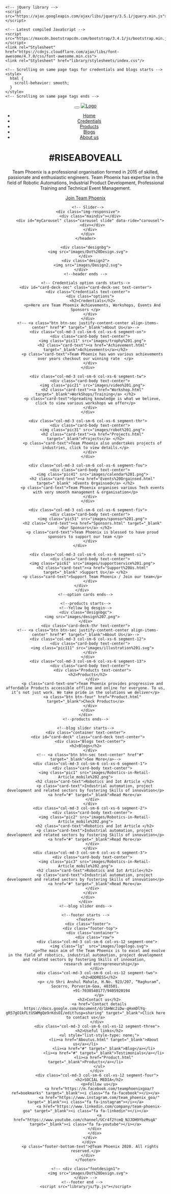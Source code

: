 <!DOCTYPE html>
<html lang="en">
  <head>
    <meta charset="utf-8"><meta http-equiv="X-UA-Compatible" content="IE=edge">
    <meta name="viewport" content="width=device-width, initial-scale=1">
    <title>Team Phoenix Goa</title>
    <meta name="description" content="The main aim of the Team Phoenix is to excel an evolve in the field of robotics, industrial automation, project development and related sectors by fostering Skills of innovation, research and entrepreneurship">
    <meta name="keywords" content="Team Phoenix, team phoenix, Tp, TP, tp, Team Phoenix Goa, team phoenix goa">
    <link rel='icon'href="images/favicon.ico" type="image/x-icon/">
    <link rel="stylesheet" href="https://maxcdn.bootstrapcdn.com/bootstrap/3.4.1/css/bootstrap.min.css">

    <!-- jQuery library -->
    <script src="https://ajax.googleapis.com/ajax/libs/jquery/3.5.1/jquery.min.js"></script>

    <!-- Latest compiled JavaScript -->
    <script src="https://maxcdn.bootstrapcdn.com/bootstrap/3.4.1/js/bootstrap.min.js"></script>
    <link rel="Stylesheet" href="https://cdnjs.cloudflare.com/ajax/libs/font-awesome/4.7.0/css/font-awesome.min.css">
    <link rel="Stylesheet" href="library/stylesheets/index.css"/>
      
    <!-- Scrolling on same page tags for credentials and blogs starts -->
    <style>
      html {
        scroll-behavior: smooth;
      }
    </style>
    <!-- Scrolling on same page tags ends -->
  </head>    
  <body>
    <!--header(Nav-bar,logo,content,slider) starts -->
    <header class="header">
      <nav class="navbar navbar-style">
        <div class="container">
          <div class="navbar-header">
            <button type="button" class="navbar-toggle" data-toggle="collapse" data-target="#micon">
              <span class="icon-bar"></span>
              <span class="icon-bar"></span>
              <span class="icon-bar"></span>
            </button>
            <a href=""><img class="logo" src="images/logologo.svg" alt="Logo" ></a>
          </div>
          <div class="collapse navbar-collapse" id="micon">
            <ul class="nav navbar-nav navbar-right">
              <li>
                <a href="#">Home</a>
              </li>
              <li>
                <a href="#card-deck-sec" >Credentials</a>
              </li>
              <li>
                <a href="Product.html" target="_blank">Products </a>
              </li>
              <li>
                <a href="#card-deck">Blogs</a>
              </li>
              <li>
                <a href="Aboutus.html" target="_blank">About us</a>
              </li>
            </ul>
          </div>   
        </div>
      </nav>
      <div class="container">
        <div class="row">
          <div class="col-sm-6 banner-info">
            <h1 class="head">#RISEABOVEALL</h1>
            <p class="big-text"> Team Phoenix is a professional organisation formed in 2015 of skilled, passionate and enthusiastic engineers. Team Phoenix has expertise in the field of Robotic Automations, Industrial Product Development, Professional Training and Technical Event Management.</p>
            <a class="btn btn-sm" href="https://docs.google.com/forms/d/e/1FAIpQLSflqEgZtLWu4zV-_UFCWXAbtXWWP5fKLZgqvgizc7uM0WDXLQ/viewform?usp=sf_link" target="_blank">Join Team Phoenix</a>
          </div>           
        </div>  
      </div>
                  
      <!-- Slider-->
      <div class="img-responsive">
        <div class="maindiv"></div>
        <div id="myCarousel" class="carousel slide" data-ride="carousel">
          <div></div>
        </div>
      </div>
    </header>
    
    <div class="designbg">
      <img src="images/Dot%20Design.svg">
    </div>
    <div class="design2">
      <img src="images/Design2.svg">
    </div>    
    <!--header ends -->
  
    <!-- Credentials option cards starts-->
    <div id="card-deck-sec" class="card-deck-sec text-center">
      <div class="Credentials text-center">
        <div class="options">
          <h2>Credentials</h2>
          <p>Here are Team Phoenix Achievements, Workshops, Events And Sponsors </p>
        </div>
      </div>
      <!-- <a class="btn btn-sec justify-content-center align-items-center" href"#" target="_blank">About Us</a>-->
      <div class="col-md-3 col-sm-6 col-xs-6 segment-on">
        <div class="card-body text-center">
          <img class="pic11" src="images/trophy%201.png">
          <h2 class="card-text"><a href="Achievement.html" target="_blank">Achievements</a></h2>
          <p class="card-text">Team Phoenix has won various achievements over years checkout our winning rate  </p>
        </div>
      </div>
    
      <div class="col-md-3 col-sm-6 col-xs-6 segment-tw">
        <div class="card-body text-center">
          <img class="pic21" src="images/video%201.png">
          <h2 class="card-text"><a href="Workshop.html" target="_blank">WorkShops/Training</a> </h2>
          <p class="card-text">Spreading knowledge is what we believe, click to view various workshops we offer</p>
        </div>
      </div>
            
      <div class="col-md-3 col-sm-6 col-xs-6 segment-thr">
        <div class="card-body text-center">
          <img class="pic31" src="images/robot%201.png">
          <h2 class="card-text"><a href="Projects.html" target="_blank">Projects</a> </h2>
          <p class="card-text">Team Phoenix also undertakes projects of industries, click to view details.</p>
        </div>
      </div>
      
      <div class="col-md-3 col-sm-6 col-xs-6 segment-fou">
        <div class="card-body text-center">
          <img class="pic41" src="images/calendar%201.png">
          <h2 class="card-text"><a href="Events%20Orgainsed.html" target="_blank" >Events Orgainsed</a> </h2>
          <p class="card-text">Team Phoenix organises various Tech events with very smooth management & organisation</p>
        </div>
      </div>
          
      <div class="col-md-3 col-sm-6 col-xs-6 segment-fiv">
        <div class="card-body text-center">
          <img class="pic51" src="images/sponsor%201.png">
          <h2 class="card-text"><a href="Sponsors.html" target="_blank" >Our Sponsors</a> </h2>
          <p class="card-text">Team Phoenix is blessed to have proud sponsors to support our team </p>
        </div>
      </div>       
        
      <div class="col-md-3 col-sm-6 col-xs-6 segment-si">
        <div class="card-body text-center">
          <img class="pic61" src="images/supportservice%201.png">
          <h2 class="card-text"><a href="Support%20Us.html" target="_blank" >Support Us</a> </h2>
          <p class="card-text">Support Team Phoenix / Join our team</p>
        </div>
      </div>      
    </div>   
    <!--option cards ends-->
    
    <!--products starts-->
    <!--Yellow bg desgin-->
    <div class="designbgc">
      <img src="images/design%207.png">     
    </div>
    <div class="card-deck-thr text-center">
      <!-- <a class="btn btn-sec justify-content-center align-items-center" href"#" target="_blank">About Us</a>-->
      <div class="col-md-3 col-sm-6 col-xs-6 segment-12">
        <div class="card-body text-center">
          <img class="pic111" src="images/illustration%201.svg">
        </div>
      </div>
      <div class="col-md-3 col-sm-6 col-xs-6 segment-13">
        <div class="card-body text-center">
          <div class="Products text-center">
            <h2>Products</h2>      
          </div>
          <p class="card-text-one">Team Phoenix provides progressive and affordable Products accessible offline and online for everyone. To us, it’s not just work. We take pride in the solutions we deliver</p>
          <a class="btn btn-four" href="Product.html" target="_blank">Check Products</a>
        </div>
      </div>
    </div>
    <!--products ends-->
      
    <!--blog slider starts-->
    <div class="container text-center">
      <div id="card-deck" class="card-deck text-center">
        <div class="Blogs text-center">
          <h2>Blogs</h2>      
        </div>
        <!-- <a class="btn btn-sec text-center" href"#" target="_blank">See More</a>-->
        <div class="col-md-3 col-sm-6 col-xs-6 segment-1">
          <div class="card-body text-center">
            <img class="pic1" src="images/Robotics-in-Retail-Article_mobile%202.png">
            <h2 class="card-text">Robotics and Iot Article </h2>
            <p class="card-text">Industrial automation, project development and related sectors by fostering Skills of innovation</p>
            <a href="#" target="_blank">Read More</a>
          </div>
        </div>
        <div class="col-md-3 col-sm-6 col-xs-6 segment-2">
          <div class="card-body text-center">
            <img class="pic2" src="images/Robotics-in-Retail-Article_mobile%202.png">
            <h2 class="card-text">Robotics and Iot Article </h2>
            <p class="card-text">Industrial automation, project development and related sectors by fostering Skills of innovation</p>
            <a href="#" target="_blank">Read More</a>
          </div>
        </div>
        <div class="col-md-3 col-sm-6 col-xs-6 segment-3">
          <div class="card-body text-center">
            <img class="pic3" src="images/Robotics-in-Retail-Article_mobile%202.png">
            <h2 class="card-text">Robotics and Iot Article</h2>
            <p class="card-text">Industrial automation, project development and related sectors by fostering Skills of innovation</p>
            <a href="#" target="_blank">Read More</a>
          </div>
        </div>
      </div>
    </div>
    <!--blog slider ends-->

    <!--footer starts -->
    <footer>
      <div class="footer">
        <div class="footer-top">
          <div class="container">
            <div class="row">
              <div class="col-md-3 col-sm-6 col-xs-12 segment-one">
                <img class="lg"  src="images/logologo.svg">
                <p>The main aim of the Team Phoenix is to excel and evolve in the field of robotics, industrial automation, project development and related sectors by fostering Skills of innovation, 
                  research and entrepreneurship</p>
              </div>
              <div class="col-md-3 col-sm-6 col-xs-12 segment-two">
                <h2>ADDRESS</h2>
                <p> c/o Shri Anshul Mahale, H.No. 923/207, “Raghuram”, Socorro, Porvorim-Goa, 403501.
                  +91-7038540177/9405920194
                </p>
                <h2>Contact us</h2>
                <a href="Contact details https://docs.google.com/document/d/1bHWc2iDw-qHxmDlYq-gR57gO1kFLtUSWMgQe9rKdsOI/edit?usp=sharing" target="_blank">Click here to contact us</a>
              </div>
              <div class="col-md-3 col-sm-6 col-xs-12 segment-three">
                <h2>Useful links</h2>
                <ul style="list-style-type: none;">
                    <li><a href="Aboutus.html" target="_blank">About us</a></li>
                    <li><a href="#" target="_blank">Blog</a></li>
                    <li><a href="#" target="_blank">Testimonials</a></li>
                    <li><a href="Product.html" target="_blank">Products</a></li>
                </ul>
              </div>
              <div class="col-md-3 col-sm-6 col-xs-12 segment-four">
                <h2>SOCIAL MEDIA</h2>
                <p>Follow us</p>
                <a href="https://m.facebook.com/teamphoenixgoa/?ref=bookmarks" target="_blank"><i class="fa fa-facebook"></i></a>
                <a href="https://www.instagram.com/team_phoenix_goa/" target="_blank"><i class="fa fa-instagram"></i></a>
                <a href="https://www.linkedin.com/company/team-phoenix-goa" target="_blank"><i class="fa fa-linkedin"></i></a>
                <a href="https://www.youtube.com/channel/UCr4f2YcmQ_NJJOH9YbzMsqA" target="_blank"><i class="fa fa-youtube"></i></a>
              </div>  
            </div>
          </div>  
        </div> 
        <p class="footer-bottom-text">@Team Phoenix 2020. All rights reserved.</p>
      </div>
    </footer>

    <!-- <div class="footdesign1">
      <img src="images/Dot%20Design.svg">
    </div> -->
    <!--footer end -->   
    <script src="library/js/Tp.js"></script>
  </body>
</html>
